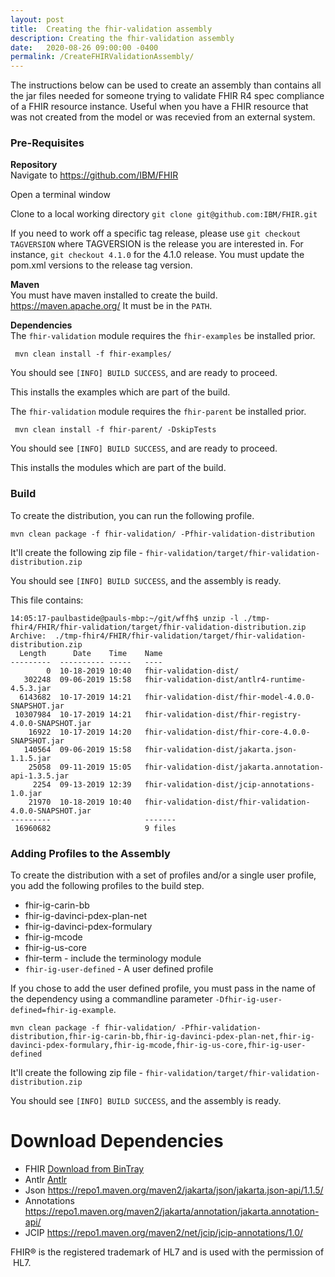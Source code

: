 ```yaml
---
layout: post
title:  Creating the fhir-validation assembly
description: Creating the fhir-validation assembly
date:   2020-08-26 09:00:00 -0400
permalink: /CreateFHIRValidationAssembly/
---
```


The instructions below can be used to create an assembly than contains all the jar files needed for someone trying to validate FHIR R4 spec compliance of a FHIR resource instance. Useful when you have a FHIR resource that was not created from the model or was recevied from an external system.

### Pre-Requisites

**Repository**  
Navigate to https://github.com/IBM/FHIR 

Open a terminal window 

Clone to a local working directory 
`git clone git@github.com:IBM/FHIR.git`

If you need to work off a specific tag release, please use `git checkout TAGVERSION` where TAGVERSION is the release you are interested in.  For instance, `git checkout 4.1.0` for the 4.1.0 release. You must update the pom.xml versions to the release tag version. 

**Maven**  
You must have maven installed to create the build. https://maven.apache.org/ 
It must be in the `PATH`.

**Dependencies**  
The `fhir-validation` module requires the `fhir-examples` be installed prior. 

``` 
 mvn clean install -f fhir-examples/ 
 ```

You should see `[INFO] BUILD SUCCESS`, and are ready to proceed.

This installs the examples which are part of the build. 

The `fhir-validation` module requires the `fhir-parent` be installed prior. 

``` 
 mvn clean install -f fhir-parent/ -DskipTests 
 ```

You should see `[INFO] BUILD SUCCESS`, and are ready to proceed.

This installs the modules which are part of the build.
 
### Build 
 To create the distribution, you can run the following profile. 
  
 ``` 
 mvn clean package -f fhir-validation/ -Pfhir-validation-distribution
 ```
 It'll create the following zip file - `fhir-validation/target/fhir-validation-distribution.zip` 

You should see `[INFO] BUILD SUCCESS`, and the assembly is ready.

This file contains: 
 

``` shell
14:05:17-paulbastide@pauls-mbp:~/git/wffh$ unzip -l ./tmp-fhir4/FHIR/fhir-validation/target/fhir-validation-distribution.zip
Archive:  ./tmp-fhir4/FHIR/fhir-validation/target/fhir-validation-distribution.zip
  Length      Date    Time    Name
---------  ---------- -----   ----
        0  10-18-2019 10:40   fhir-validation-dist/
   302248  09-06-2019 15:58   fhir-validation-dist/antlr4-runtime-4.5.3.jar
  6143682  10-17-2019 14:21   fhir-validation-dist/fhir-model-4.0.0-SNAPSHOT.jar
 10307984  10-17-2019 14:21   fhir-validation-dist/fhir-registry-4.0.0-SNAPSHOT.jar
    16922  10-17-2019 14:20   fhir-validation-dist/fhir-core-4.0.0-SNAPSHOT.jar
   140564  09-06-2019 15:58   fhir-validation-dist/jakarta.json-1.1.5.jar
    25058  09-11-2019 15:05   fhir-validation-dist/jakarta.annotation-api-1.3.5.jar
     2254  09-13-2019 12:39   fhir-validation-dist/jcip-annotations-1.0.jar
    21970  10-18-2019 10:40   fhir-validation-dist/fhir-validation-4.0.0-SNAPSHOT.jar
---------                     -------
 16960682                     9 files
```

### Adding Profiles to the Assembly 

 To create the distribution with a set of profiles and/or a single user profile, you add the following profiles to the build step. 
 
- fhir-ig-carin-bb
- fhir-ig-davinci-pdex-plan-net
- fhir-ig-davinci-pdex-formulary
- fhir-ig-mcode
- fhir-ig-us-core
- fhir-term - include the terminology module
- `fhir-ig-user-defined` - A user defined profile 

If you chose to add the user defined profile, you must pass in the name of the dependency using a commandline parameter `-Dfhir-ig-user-defined=fhir-ig-example`.
  
 ``` 
 mvn clean package -f fhir-validation/ -Pfhir-validation-distribution,fhir-ig-carin-bb,fhir-ig-davinci-pdex-plan-net,fhir-ig-davinci-pdex-formulary,fhir-ig-mcode,fhir-ig-us-core,fhir-ig-user-defined
 ```
 It'll create the following zip file - `fhir-validation/target/fhir-validation-distribution.zip` 

You should see `[INFO] BUILD SUCCESS`, and the assembly is ready.

# Download Dependencies
- FHIR [Download from BinTray](https://dl.bintray.com/ibm-watson-health/ibm-fhir-server-snapshots/com/ibm/fhir)
- Antlr [Antlr](https://repo1.maven.org/maven2/org/antlr/antlr4-runtime/4.5.3/)
- Json https://repo1.maven.org/maven2/jakarta/json/jakarta.json-api/1.1.5/
- Annotations https://repo1.maven.org/maven2/jakarta/annotation/jakarta.annotation-api/
- JCIP https://repo1.maven.org/maven2/net/jcip/jcip-annotations/1.0/

<p>
FHIR® is the registered trademark of HL7 and is used with the permission of HL7.
</p>

